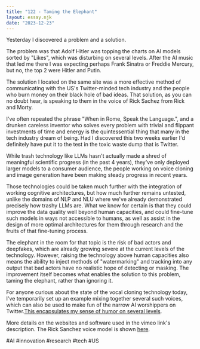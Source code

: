 ```yaml
---
title: "122 - Taming the Elephant"
layout: essay.njk
date: "2023-12-23"
---
```


Yesterday I discovered a problem and a solution.

The problem was that Adolf Hitler was topping the charts on AI models sorted by "Likes", which was disturbing on several levels. After the AI music that led me there I was expecting perhaps Frank Sinatra or Freddie Mercury, but no, the top 2 were Hitler and Putin.

The solution I located on the same site was a more effective method of communicating with the US's Twitter-minded tech industry and the people who burn money on their black hole of bad ideas. That solution, as you can no doubt hear, is speaking to them in the voice of Rick Sachez from Rick and Morty.

I've often repeated the phrase "When in Rome, Speak the Language.", and a drunken careless inventor who solves every problem with trivial and flippant investments of time and energy is the quintessential thing that many in the tech industry dream of being. Had I discovered this two weeks earlier I'd definitely have put it to the test in the toxic waste dump that is Twitter.

While trash technology like LLMs hasn't actually made a shred of meaningful scientific progress (in the past 4 years), they've only deployed larger models to a consumer audience, the people working on voice cloning and image generation have been making steady progress in recent years.

Those technologies could be taken much further with the integration of working cognitive architectures, but how much further remains untested, unlike the domains of NLP and NLU where we've already demonstrated precisely how trashy LLMs are. What we know for certain is that they could improve the data quality well beyond human capacities, and could fine-tune such models in ways not accessible to humans, as well as assist in the design of more optimal architectures for them through research and the fruits of that fine-tuning process.

The elephant in the room for that topic is the risk of bad actors and deepfakes, which are already growing severe at the current levels of the technology. However, raising the technology above human capacities also means the ability to inject methods of "watermarking" and tracking into any output that bad actors have no realistic hope of detecting or masking. The improvement itself becomes what enables the solution to this problem, taming the elephant, rather than ignoring it.

For anyone curious about the state of the vocal cloning technology today, I've temporarily set up an example mixing together several such voices, which can also be used to make fun of the narrow AI worshippers on Twitter.[This encapsulates my sense of humor on several levels](https://vimeo.com/manage/videos/897081232).

More details on the websites and software used in the vimeo link's description. The Rick Sanchez voice model is shown [here](https://www.weights.gg/models/clm736lqx1qeccctcmd0zt2eu).

#AI #innovation #research #tech #US

